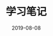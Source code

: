 ---
title: 学习笔记
date: 2019-08-08
sidebar: 'auto'
categories:
 - notes
tags:
 - net
keys:
 - '123456'
# publish: false
---